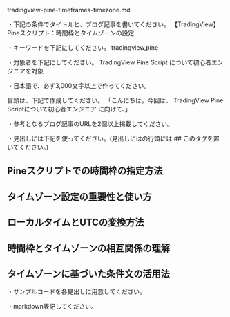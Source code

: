 tradingview-pine-timeframes-timezone.md

・下記の条件でタイトルと、ブログ記事を書いてください。
【TradingView】Pineスクリプト：時間枠とタイムゾーンの設定

・キーワードを下記にしてください。
tradingview,pine

・対象者を下記にしてください。
  TradingView Pine Script について初心者エンジニアを対象


・日本語で、必ず3,000文字以上で作ってください。

冒頭は、下記で作成してください。
「こんにちは。今回は、
TradingView Pine Scriptについて初心者エンジニア
に向けて、」

・参考となるブログ記事のURLを2個以上掲載してください。

・見出しには下記を使ってください。(見出しにはの行頭には ## このタグを置いてください。)
## Pineスクリプトでの時間枠の指定方法
## タイムゾーン設定の重要性と使い方
## ローカルタイムとUTCの変換方法
## 時間枠とタイムゾーンの相互関係の理解
## タイムゾーンに基づいた条件文の活用法

・サンプルコードを各見出しに用意してください。

・markdown表記してください。


